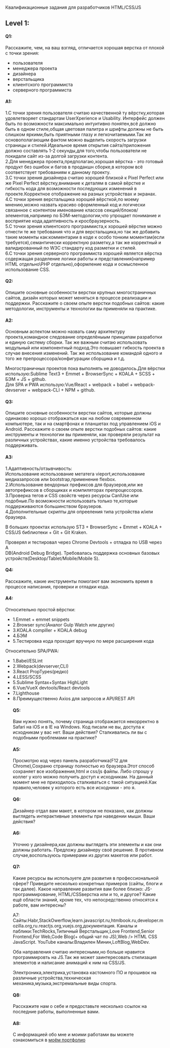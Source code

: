 Квалификационные задания для разработчиков 
HTML/CSS/JS 


<h2>Level 1:</h2>

<h4>Q1:</h4>
Расскажите, чем, на ваш взгляд, отличается хорошая верстка от плохой с точки зрения:
<ul>
  <li> пользователя</li> 
  <li>менеджера проекта</li>
  <li>дизайнера</li>
  <li>верстальщика</li>
  <li>клиентского программиста</li>
  <li>серверного программиста</li>
</ul>


<h4>A1:</h4>
1.С точки зрения пользователя считаю качественной ту вёрстку,которая удовлетворяет стандартам UserXperience и Usability.
Интерфейс должен быть по возможности максимально интуитивно понятен,всё должно быть в одном стиле,общая цветовая палитра и шрифты должны не быть слишком яркими,быть приятными глазу и легкочитаемыми.Так же основополагающим фактом можно выделить скорость загрузки страницы и стилей.Идеальное время открытия сайта/приложения должно составлять 1-2 секунды,для того,чтобы пользователи не покидали сайт из-за долгой загрузки контента.
<br/>
2.Для менеджера проекта,предполагаю,хорошая вёрстка - это готовый продукт без ошибок и багов в продакшн сборке,в котором всё соответствует требованиям к данному проекту.
<br/>
3.С точки зрения дизайнера считаю хорошей близкой к Pixel Perfect или же Pixel Perfect вёрстку,внимание к деталям в самой вёрстке и гибкость кода для возможности последующих изменений в проекте.Корректное отображение на разных устройствах и экранах.
<br/>
4.С точки зрения верстальщика хорошей вёрсткой,по моему мнению,можно назвать красиво оформленный код и логически связанное с контентом именование классов секций/блоков/элементов,например по БЭМ-методологии,что упрощает понимание и восприятие кода,адаптивность и кросбраузерность.
<br/>
5.С точки зрения клиентского программиста,к хорошей вёрстке можно отнести те же требования что и для верстальщика,но так же добавить такие моменты как:комментарии в коде к особо тонким моментам(если требуется),семантически корректную разметку,а так же корректный и валидированный по W3C стандарту код разметки и стилей.
<br/>
6.С точки зрения серверного программиста хорошей является вёрстка содержащая разделение логики работы и представления(например HTML отдельно\PHP отдельно),оформление кода и осмысленное использование CSS.


<h4>Q2:</h4>
Опишите основные особенности верстки крупных многостраничных сайтов, дизайн которых может меняться в процессе реализации и поддержки.  
Расскажите о своем опыте верстки подобных сайтов: какие методологии, инструменты и технологии вы применяли на практике.  


<h4>A2:</h4>
Основным аспектом можно назвать саму архитектуру проекта,командное следование определёныым принципам разработки и единую систему сборки.
Так же важным считаю использовать модульный или компонентный подход.Это повышает гибкость проекта в случае внесения изменений.
Так же использование командой одного и того же препроцессора/конфигурации сборщика и т.д.


Многостраничных проектов пока выполнять не доводилось.Для вёрстки использую:Sublime Text3 + Emmet + BrowserSync + KOALA + SCSS + БЭМ + JS + github.
<br/>
Для SPA и PWA использую:Vue/React + webpack + babel + webpack-devserver + webpack-CLI + NPM + github.


<h4>Q3:</h4>
Опишите основные особенности верстки сайтов, которые должны одинаково хорошо отображаться как на любом современном компьютере, так и на смартфонах и планшетах под управлением iOS и Android. Расскажите о своем опыте верстки подобных сайтов: какие инструменты и технологии вы применяли, как проверяли результат на различных устройствах, какие именно устройства требовалось поддерживать. 


<h4>A3:</h4>
1.Адаптивность/отзывчивость:
<br/>
Использование использование метатега vieport,использование медиазапросов или bootstrap,применение flexbox.
<br/>
2.Использование вендорных префиксов для браузеров,или же автопрефиксов в сборщиках и компиляторах препроцессоров.
<br/>
3.Проверка тегов и CSS свойств через ресурсы CanIUse или подобные.По возможности использовать только те,которые поддерживаются большинством браузеров.
<br/>
4.Дополнительные скрипты для опрееления типа устройства и/или браузера.
<br/>

В больших проектах использую ST3 + BrowserSync + Emmet + KOALA + CSS/JS библиотеки + Git + Git Kraken.

Проверял и тестировал через Chrome Devtools + отладка по USB через A
<br/>DB(Android Debug Bridge).
Требовалась поддержка основных базовых устройств(Desktop/Tablet/Mobile/Mobile S).


<h4>Q4:</h4>
Расскажите, какие инструменты помогают вам экономить время в процессе написания, проверки и отладки кода.

<h4>A4:</h4>
Относительно простой вёрстки:
<ul>
  <li>1.Emmet + emmet snippets</li>
  <li>2.Browser sync(Аналог Gulp Watch или других)</li>
  <li>3.KOALA compiller + KOALA debug</li>
  <li>4.БЭМ</li>
  <li>5.Тестировка кода проходит вручную по мере расширения кода</li>
</ul>


Относительно SPA/PWA:
<ul>
<li>1.Babel/ESLint
<li>2.Webpack(devserver,CLI)
<li>3.React PropTypes(редко)
<li>4.LESS/SCSS
<li>5.Sublime Syntax+Syntax HighLight
<li>6.Vue/VueX devtools/React devtools
<li>7.Lighthouse
<li>8.Преимущественно Axios для запросов и API/REST API




<h4>Q5:</h4>
Вам нужно понять, почему страница отображается некорректно в Safari на iOS и в IE на Windows. Код писали не вы, доступа к исходникам у вас нет. Ваши действия? Сталкивались ли вы с подобными проблемами на практике? 


<h4>A5:</h4>
Просмотрю код через панель разработчика(F12 для Chrome),Сохраню страницу полностью из браузера.Этот способ сохраняет все изображения,html и css/js файлы.
Либо спрошу у коллег у кого можно получить доступ к исходникам.
На данный момент мне не приходилось сталкиваться с такой ситуацией.Как правило,человек у которого есть все исходники - это я.


<h4>Q6:</h4>
Дизайнер отдал вам макет, в котором не показано, как должны выглядеть интерактивные элементы при наведении мыши. Ваши действия?

<h4>A6:</h4>
Уточню у дизайнера,как должны выглядеть эти элементы и как они должны работать.
Предложу дизайнеру своё решение.
В противном случае,воспользуюсь примерами из других макетов или работ.


<h4>Q7:</h4>
Какие ресурсы вы используете для развития в профессиональной сфере? Приведите несколько конкретных примеров (сайты, блоги и так далее). 
Какое направление развития вам более близко: JS-программирование, HTML/CSSверстка или и то, и другое? 
Какие ещё области знаний, кроме тех, что непосредственно относятся к работе, вам интересны?



A7:
Сайты:Habr,StackOwerflow,learn.javascript.ru,htmlbook.ru,developer.mozilla.org,ru.reactjs.org,vuejs.org,документация.
Каналы и паблики:TechRocks,Типичный Верстальщик,Love Frontend,Senior Frontend,For Web,Code Blog(+ общий чат по JS),Web /> HTML CSS JavaScript.
YouTube каналы:Владилен Минин,LoftBlog,WebDev.

Оба направления считаю интересными,но больше нравится программировть на JS.Так же может заинтересовать стилизация элементов и написание анимаций к ним на CSS/JS.

Электроника,электрика,установка кастомного ПО и прошивок на различные устройства,техническая механика,музыка,экстремальные виды спорта.


<h4>Q8:</h4>
Расскажите нам о себе и предоставьте несколько ссылок на последние работы, выполненные вами.

<h4>A8:</h4>
С информацией обо мне и моими работами вы можете ознакомиться в <a href ="https://dmitri2205.github.io/Portfolio/">моём портфолио</a>
